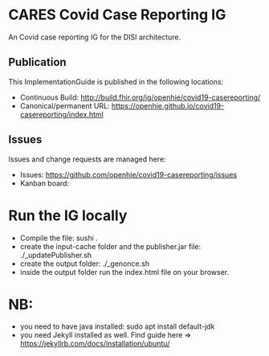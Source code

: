 # CARES Covid Case Reporting IG

An Covid case reporting IG for the DISI architecture.

## Publication 

This ImplementationGuide is published in the following locations:

* Continuous Build: <http://build.fhir.org/ig/openhie/covid19-casereporting/>
* Canonical/permanent URL: <https://openhie.github.io/covid19-casereporting/index.html>

## Issues

Issues and change requests are managed here:  

* Issues:  <https://github.com/openhie/covid19-casereporting/issues>  
* Kanban board: 

# Run the IG locally

* Compile the file: sushi .
* create the input-cache folder and the publisher.jar file: ./_updatePublisher.sh 
* create the output folder: ./_genonce.sh 
* inside the output folder run the index.html file on your browser. 

# NB: 
* you need to have java installed: sudo apt install default-jdk
* you need Jekyll installed as well. Find guide here => https://jekyllrb.com/docs/installation/ubuntu/

